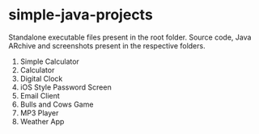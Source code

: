 # simple-java-projects

Standalone executable files present in the root folder.
Source code, Java ARchive and screenshots present in the respective folders.

1. Simple Calculator
2. Calculator
3. Digital Clock
4. iOS Style Password Screen
5. Email Client
6. Bulls and Cows Game
7. MP3 Player
8. Weather App
